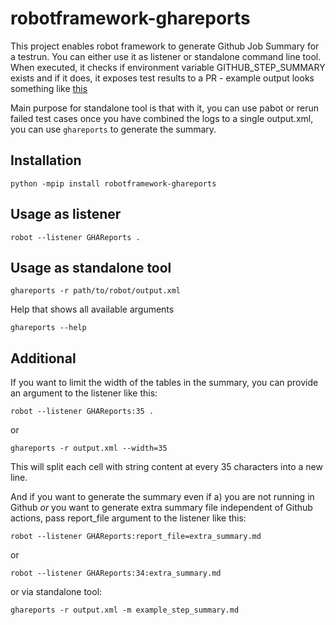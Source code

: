 robotframework-ghareports
=========================


This project enables robot framework to generate Github Job Summary for a testrun. You can either use it as listener or standalone command
line tool. When executed, it checks if environment variable GITHUB_STEP_SUMMARY exists and if it does, it exposes test results
to a PR - example output looks something like [this](https://github.com/rasjani/robotframework-ghareports/blob/main/example_step_summary.md)

Main purpose for standalone tool is that with it, you can use pabot or rerun failed test cases once you have combined the logs to a single
output.xml, you can use  `ghareports` to generate the summary.

## Installation

```shell
python -mpip install robotframework-ghareports
```

## Usage as listener

```shell
robot --listener GHAReports .
```

## Usage as standalone tool

```
ghareports -r path/to/robot/output.xml
```

Help that shows all available arguments

```
ghareports --help
```

## Additional

If you want to limit the width of the tables in the summary, you can provide an argument to the listener like this:

```shell
robot --listener GHAReports:35 .
```

or
```shell
ghareports -r output.xml --width=35
```

This will split each cell with string content at every 35 characters into a new line.

And if you want to generate the summary even  if a) you are not running in Github *or* you want to generate extra summary file independent of
Github actions, pass report_file argument to the listener like this:

```shell
robot --listener GHAReports:report_file=extra_summary.md
```
or

```shell
robot --listener GHAReports:34:extra_summary.md
```

or via standalone tool:


```shell
ghareports -r output.xml -m example_step_summary.md
```
